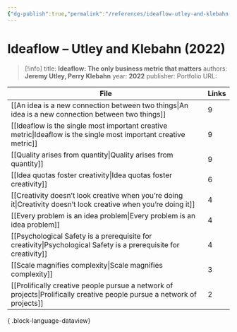 ```yaml
---
{"dg-publish":true,"permalink":"/references/ideaflow-utley-and-klebahn-2022/"}
---
```



# Ideaflow – Utley and Klebahn (2022)

> [!info]
> title: **Ideaflow: The only business metric that matters**
> authors: **Jeremy Utley, Perry Klebahn**
> year: **2022**
> publisher: Portfolio
> URL: 



| File                                                                                                                        | Links |
| --------------------------------------------------------------------------------------------------------------------------- | ----- |
| [[An idea is a new connection between two things\|An idea is a new connection between two things]]                       | 9     |
| [[Ideaflow is the single most important creative metric\|Ideaflow is the single most important creative metric]]         | 9     |
| [[Quality arises from quantity\|Quality arises from quantity]]                                                           | 9     |
| [[Idea quotas foster creativity\|Idea quotas foster creativity]]                                                         | 6     |
| [[Creativity doesn’t look creative when you’re doing it\|Creativity doesn’t look creative when you’re doing it]]         | 4     |
| [[Every problem is an idea problem\|Every problem is an idea problem]]                                                   | 4     |
| [[Psychological Safety is a prerequisite for creativity\|Psychological Safety is a prerequisite for creativity]]         | 4     |
| [[Scale magnifies complexity\|Scale magnifies complexity]]                                                               | 3     |
| [[Prolifically creative people pursue a network of projects\|Prolifically creative people pursue a network of projects]] | 2     |

{ .block-language-dataview}
